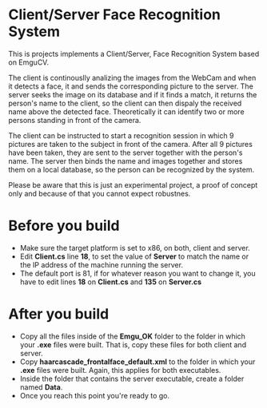 # Client/Server Face Recognition System

This is projects implements a Client/Server, Face Recognition System based on EmguCV.

The client is continouslly analizing the images from the WebCam and when it detects a face, it and sends the corresponding picture to the server. The server seeks the image on its database and if it finds a match, it returns the person's name to the client, so the client can then dispaly the received name above the detected face. Theoretically it can identify two or more persons standing in front of the camera.

The client can be instructed to start a recognition session in which 9 pictures are taken to the subject in front of the camera. After all 9 pictures have been taken, they are sent to the server together with the person's name. The server then binds the name and images together and stores them on a local database, so the person can be recognized by the system.   

Please be aware that this is just an experimental project, a proof of concept only and because of that you cannot expect robustnes.

# Before you build

- Make sure the target platform is set to x86, on both, client and server.
- Edit **Client.cs** line **18**, to set the value of **Server** to match the name or the IP address of the machine running the server.
- The default port is 81, if for whatever reason you want to change it, you have to edit lines **18** on **Client.cs** and **135** on **Server.cs**

# After you build

- Copy all the files inside of the **Emgu_OK** folder to the folder in which your **.exe** files were built. That is, copy these files for both client and server.
- Copy **haarcascade_frontalface_default.xml** to the folder in which your **.exe** files were built. Again, this applies for both executables.
- Inside the folder that contains the server executable, create a folder named **Data**.
- Once you reach this point you're ready to go.
 
